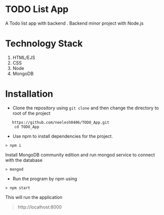 # TODO List App
A Todo list app with backend . Backend minor project with Node.js

# Technology Stack
1. HTML/EJS
2. CSS
3. Node
4. MongoDB

# Installation
- Clone the repository using `git clone` and then change the directory to root of the project
``` 
   https://github.com/neelesh0406/TODO_App.git
    cd TODO_App
```
- Use npm to install dependencies for the project.
```
> npm i  
```
Install MongoDB community edition and run mongod service to connect with the database
```
> mongod
```
- Run the program by npm using
```
> npm start
```
This will run the application 
> http://localhost:8000
